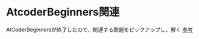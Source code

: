 # AtcoderBeginners関連
AtCoderBeginnersが終了したので、関連する問題をピックアップし、解く
[参考](https://qiita.com/drken/items/fd4e5e3630d0f5859067#5-%E9%81%8E%E5%8E%BB%E5%95%8F%E7%B2%BE%E9%81%B8-10-%E5%95%8F)